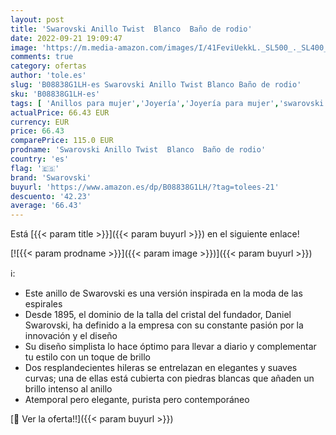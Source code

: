 ```yaml
---
layout: post
title: 'Swarovski Anillo Twist  Blanco  Baño de rodio'
date: 2022-09-21 19:09:47
image: 'https://m.media-amazon.com/images/I/41FeviUekkL._SL500_._SL400_.jpg'
comments: true
category: ofertas
author: 'tole.es'
slug: 'B08838G1LH-es Swarovski Anillo Twist Blanco Baño de rodio'
sku: 'B08838G1LH-es'
tags: [ 'Anillos para mujer','Joyería','Joyería para mujer','swarovski','🇪🇸', ]
actualPrice: 66.43 EUR
currency: EUR
price: 66.43
comparePrice: 115.0 EUR
prodname: 'Swarovski Anillo Twist  Blanco  Baño de rodio'
country: 'es'
flag: '🇪🇸'
brand: 'Swarovski'
buyurl: 'https://www.amazon.es/dp/B08838G1LH/?tag=tolees-21'
descuento: '42.23'
average: '66.43'
---
```


Está [{{< param title >}}]({{< param buyurl >}}) en el siguiente enlace!

[![{{< param prodname >}}]({{< param image >}})]({{< param buyurl >}})

ℹ️:

- Este anillo de Swarovski es una versión inspirada en la moda de las espirales
- Desde 1895, el dominio de la talla del cristal del fundador, Daniel Swarovski, ha definido a la empresa con su constante pasión por la innovación y el diseño
- Su diseño simplista lo hace óptimo para llevar a diario y complementar tu estilo con un toque de brillo
- Dos resplandecientes hileras se entrelazan en elegantes y suaves curvas; una de ellas está cubierta con piedras blancas que añaden un brillo intenso al anillo
- Atemporal pero elegante, purista pero contemporáneo

[🛒 Ver la oferta!!]({{< param buyurl >}})
